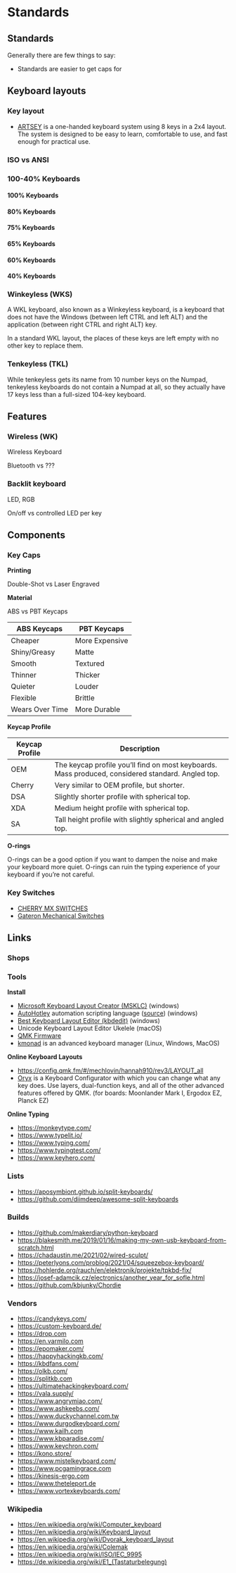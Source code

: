 # Standards



## Standards

Generally there are few things to say:

- Standards are easier to get caps for


## Keyboard layouts

### Key layout

- [ARTSEY](https://artsey.io/) is a one-handed keyboard system using 8 keys in a 2x4 layout. The system is designed to be easy to learn, comfortable to use, and fast enough for practical use.

### ISO vs ANSI

### 100-40% Keyboards

#### 100% Keyboards

#### 80% Keyboards

#### 75% Keyboards

#### 65% Keyboards

#### 60% Keyboards

#### 40% Keyboards

### Winkeyless (WKS)

A WKL keyboard, also known as a Winkeyless keyboard, is a keyboard that does not have the Windows (between left CTRL and left ALT) and the application (between right CTRL and right ALT) key.

In a standard WKL layout, the places of these keys are left empty with no other key to replace them.

### Tenkeyless (TKL)

While tenkeyless gets its name from 10 number keys on the Numpad, tenkeyless keyboards do not contain a Numpad at all, so they actually have 17 keys less than a full-sized 104-key keyboard.

## Features

### Wireless (WK)

Wireless Keyboard

Bluetooth vs ???

### Backlit keyboard

LED, RGB

On/off vs controlled LED per key



## Components

### Key Caps

**Printing**

Double-Shot vs Laser Engraved

**Material**

ABS vs PBT Keycaps

| ABS Keycaps     | PBT Keycaps    |
|-----------------|----------------|
| Cheaper         | More Expensive |
| Shiny/Greasy    | Matte          |
| Smooth          | Textured       |
| Thinner         | Thicker        |
| Quieter         | Louder         |
| Flexible        | Brittle        |
| Wears Over Time | More Durable   |

**Keycap Profile**

| Keycap Profile | Description                                                                                       |
|----------------|---------------------------------------------------------------------------------------------------|
| OEM            | The keycap profile you’ll find on most keyboards. Mass produced, considered standard. Angled top. |
| Cherry         | Very similar to OEM profile, but shorter.                                                         |
| DSA            | Slightly shorter profile with spherical top.                                                      |
| XDA            | Medium height profile with spherical top.                                                         |
| SA             | Tall height profile with slightly spherical and angled top.                                       |

**O-rings**

O-rings can be a good option if you want to dampen the noise and make your keyboard more quiet. O-rings can ruin the typing experience of your keyboard if you’re not careful.

### Key Switches

- [CHERRY MX SWITCHES](https://www.cherrymx.de/en/cherry-mx.html)
- [Gateron Mechanical Switches](https://www.gateron.co/)

## Links

### Shops

### Tools

**Install**

- [Microsoft Keyboard Layout Creator (MSKLC)](https://www.microsoft.com/en-us/download/details.aspx?id=102134) (windows)
- [AutoHotley](https://www.autohotkey.com/) automation scripting language ([source](https://github.com/Lexikos/AutoHotkey_L)) (windows)
- [Best Keyboard Layout Editor (kbdedit)](http://kbdedit.com/) (windows)
- Unicode Keyboard Layout Editor Ukelele (macOS)
- [QMK Firmware](https://qmk.fm/)
- [kmonad](https://github.com/kmonad/kmonad) is an advanced keyboard manager (Linux, Windows, MacOS)

**Online Keyboard Layouts**

- https://config.qmk.fm/#/mechlovin/hannah910/rev3/LAYOUT_all
- [Oryx](https://configure.zsa.io/) is a Keyboard Configurator with which you can change what any key does. Use layers, dual-function keys, and all of the other advanced features offered by QMK. (for boards: Moonlander Mark I, Ergodox EZ, Planck EZ)

**Online Typing**

- https://monkeytype.com/
- https://www.typelit.io/
- https://www.typing.com/
- https://www.typingtest.com/
- https://www.keyhero.com/

### Lists

- https://aposymbiont.github.io/split-keyboards/
- https://github.com/diimdeep/awesome-split-keyboards

### Builds

- https://github.com/makerdiary/python-keyboard
- https://blakesmith.me/2019/01/16/making-my-own-usb-keyboard-from-scratch.html
- https://chadaustin.me/2021/02/wired-sculpt/
- https://peterlyons.com/problog/2021/04/squeezebox-keyboard/
- https://hohlerde.org/rauch/en/elektronik/projekte/tpkbd-fix/
- https://josef-adamcik.cz/electronics/another_year_for_sofle.html
- https://github.com/kbjunky/Chordie

### Vendors

- https://candykeys.com/
- https://custom-keyboard.de/
- https://drop.com
- https://en.varmilo.com
- https://epomaker.com/
- https://happyhackingkb.com/
- https://kbdfans.com/
- https://olkb.com/
- https://splitkb.com
- https://ultimatehackingkeyboard.com/
- https://vala.supply/
- https://www.angrymiao.com/
- https://www.ashkeebs.com/
- https://www.duckychannel.com.tw
- https://www.durgodkeyboard.com/
- https://www.kailh.com
- https://www.kbparadise.com/
- https://www.keychron.com/
- https://kono.store/
- https://www.mistelkeyboard.com/
- https://www.pcgamingrace.com
- https://kinesis-ergo.com
- https://www.theteleport.de
- https://www.vortexkeyboards.com/

### Wikipedia

- https://en.wikipedia.org/wiki/Computer_keyboard
- https://en.wikipedia.org/wiki/Keyboard_layout
- https://en.wikipedia.org/wiki/Dvorak_keyboard_layout
- https://en.wikipedia.org/wiki/Colemak
- https://en.wikipedia.org/wiki/ISO/IEC_9995
- https://de.wikipedia.org/wiki/E1_(Tastaturbelegung)
